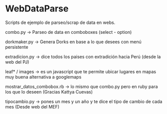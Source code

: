 WebDataParse
============

Scripts de ejemplo de parseo/scrap de data en webs.

combo.py -> Parseo de data en comboboxes (select - option)

dorkmaker.py -> Genera Dorks en base a lo que desees con menú persistente

extradicion.py -> dice todos los paises con extradición hacia Perú (desde la web del PJ)

leaf* / images -> es un javascript que te permite ubicar lugares en mapas muy buena alternativa a googlemaps

mostrar_datos_combobox.rb -> lo mismo que combo.py pero en ruby para los que lo deseen (Gracias Kattya Cuevas)

tipocambio.py -> pones un mes y un año y te dice el tipo de cambio de cada mes (Desde web del MEF)
